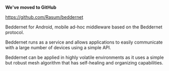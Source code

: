 **We've moved to GitHub**

https://github.com/Rasum/beddernet

Beddernet for Android, mobile ad-hoc middleware based on the Beddernet protocol.

Beddernet runs as a service and allows applications to easily communicate with a large number of devices using a simple API.

Beddernet can be applied in highly volatile environments as it uses a simple but robust mesh algorithm that has self-healing and organizing capabilities.